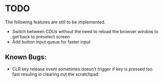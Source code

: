 # TODO

The following features are still to be implemented.

* Switch between CDUs without the need to reload the browser window to get back to preselect screen
* Add button input queue for faster input

## Known Bugs:

* CLR key release event sometimes doesn't trigger if key is pressed too fast resuling in clearing out the scratchpad

